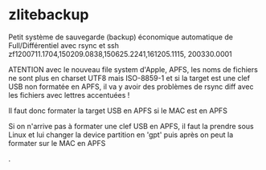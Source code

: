 # zlitebackup
Petit système de sauvegarde (backup) économique automatique de Full/Différentiel avec rsync et ssh
zf1200711.1704,150209.0838,150625.2241,161205.1115,    200330.0001

ATENTION avec le nouveau file system d'Apple, APFS, les noms de fichiers ne sont plus en charset UTF8 mais ISO-8859-1
et si la target est une clef USB non formatée en APFS, il va y avoir des problèmes de rsync diff avec les fichiers avec lettres accentuées !

Il faut donc formater la target USB en APFS si le MAC est en APFS

Si on n'arrive pas à formater une clef USB en APFS, il faut la prendre sous Linux et lui changer la device partition en 'gpt'
puis après on peut la formater sur le MAC en APFS






.
